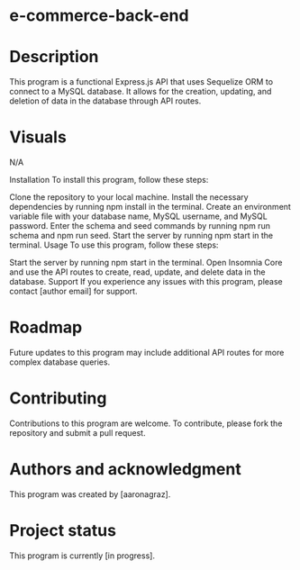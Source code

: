 # e-commerce-back-end

# Description

This program is a functional Express.js API that uses Sequelize ORM to connect to a MySQL database. It allows for the creation, updating, and deletion of data in the database through API routes.

# Visuals

N/A

Installation
To install this program, follow these steps:

Clone the repository to your local machine.
Install the necessary dependencies by running npm install in the terminal.
Create an environment variable file with your database name, MySQL username, and MySQL password.
Enter the schema and seed commands by running npm run schema and npm run seed.
Start the server by running npm start in the terminal.
Usage
To use this program, follow these steps:

Start the server by running npm start in the terminal.
Open Insomnia Core and use the API routes to create, read, update, and delete data in the database.
Support
If you experience any issues with this program, please contact [author email] for support.

# Roadmap

Future updates to this program may include additional API routes for more complex database queries.

# Contributing

Contributions to this program are welcome. To contribute, please fork the repository and submit a pull request.

# Authors and acknowledgment

This program was created by [aaronagraz].

# Project status

This program is currently [in progress].
